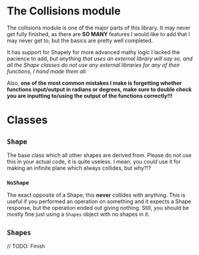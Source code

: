 # The Collisions module
The collisions module is one of the major parts of this library. It may never get fully finished, as there are **SO MANY** features I would like to add that I may never get to, but the basics are pretty well completed.

It has support for Shapely for more advanced mathy logic I lacked the pacience to add, *but anything that uses an external library will say so, and all the Shape classes do not use any external libraries for any of their functions, I hand made them all.*

Also, **one of the most common mistakes I make is forgetting whether functions input/output in radians or degrees, make sure to double check you are inputting to/using the output of the functions correctly!!!**

# Classes
## `Shape`
The base class which all other shapes are derived from. Please do not use this in your actual code, it is quite useless. I mean, you *could* use it for making an infinite plane which always collides, but why?!?
### `NoShape`
The exact opposite of a Shape; this **never** collides with anything. This is useful if you performed an operation on something and it expects a Shape response, but the operation ended out giving nothing. Still, you should be mostly fine just using a `Shapes` object with no shapes in it.
## `Shapes`
// TODO: Finish